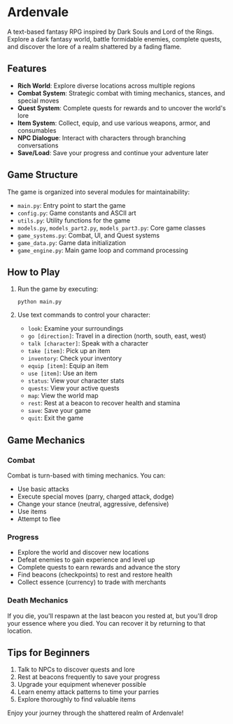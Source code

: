 # Ardenvale

A text-based fantasy RPG inspired by Dark Souls and Lord of the Rings. Explore a dark fantasy world, battle formidable enemies, complete quests, and discover the lore of a realm shattered by a fading flame.

## Features

- **Rich World**: Explore diverse locations across multiple regions
- **Combat System**: Strategic combat with timing mechanics, stances, and special moves
- **Quest System**: Complete quests for rewards and to uncover the world's lore
- **Item System**: Collect, equip, and use various weapons, armor, and consumables
- **NPC Dialogue**: Interact with characters through branching conversations
- **Save/Load**: Save your progress and continue your adventure later

## Game Structure

The game is organized into several modules for maintainability:

- `main.py`: Entry point to start the game
- `config.py`: Game constants and ASCII art
- `utils.py`: Utility functions for the game
- `models.py`, `models_part2.py`, `models_part3.py`: Core game classes
- `game_systems.py`: Combat, UI, and Quest systems
- `game_data.py`: Game data initialization
- `game_engine.py`: Main game loop and command processing

## How to Play

1. Run the game by executing:
   ```
   python main.py
   ```

2. Use text commands to control your character:
   - `look`: Examine your surroundings
   - `go [direction]`: Travel in a direction (north, south, east, west)
   - `talk [character]`: Speak with a character
   - `take [item]`: Pick up an item
   - `inventory`: Check your inventory
   - `equip [item]`: Equip an item
   - `use [item]`: Use an item
   - `status`: View your character stats
   - `quests`: View your active quests
   - `map`: View the world map
   - `rest`: Rest at a beacon to recover health and stamina
   - `save`: Save your game
   - `quit`: Exit the game

## Game Mechanics

### Combat
Combat is turn-based with timing mechanics. You can:
- Use basic attacks
- Execute special moves (parry, charged attack, dodge)
- Change your stance (neutral, aggressive, defensive)
- Use items
- Attempt to flee

### Progress
- Explore the world and discover new locations
- Defeat enemies to gain experience and level up
- Complete quests to earn rewards and advance the story
- Find beacons (checkpoints) to rest and restore health
- Collect essence (currency) to trade with merchants

### Death Mechanics
If you die, you'll respawn at the last beacon you rested at, but you'll drop your essence where you died. You can recover it by returning to that location.

## Tips for Beginners

1. Talk to NPCs to discover quests and lore
2. Rest at beacons frequently to save your progress
3. Upgrade your equipment whenever possible
4. Learn enemy attack patterns to time your parries
5. Explore thoroughly to find valuable items

Enjoy your journey through the shattered realm of Ardenvale! 